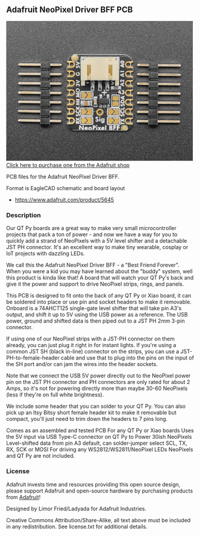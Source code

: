 ## Adafruit NeoPixel Driver BFF PCB

<a href="http://www.adafruit.com/products/5645"><img src="assets/5645-04.jpg?raw=true" width="500px"><br/>
Click here to purchase one from the Adafruit shop</a>

PCB files for the Adafruit NeoPixel Driver BFF. 

Format is EagleCAD schematic and board layout
* https://www.adafruit.com/product/5645

### Description

Our QT Py boards are a great way to make very small microcontroller projects that pack a ton of power - and now we have a way for you to quickly add a strand of NeoPixels with a 5V level shifter and a detachable JST PH connector. It's an excellent way to make tiny wearable, cosplay or IoT projects with dazzling LEDs.

We call this the Adafruit NeoPixel Driver BFF - a "Best Friend Forever". When you were a kid you may have learned about the "buddy" system, well this product is kinda like that! A board that will watch your QT Py's back and give it the power and support to drive NeoPixel strips, rings, and panels.

This PCB is designed to fit onto the back of any QT Py or Xiao board, it can be soldered into place or use pin and socket headers to make it removable. Onboard is a 74AHCT125 single-gate level shifter that will take pin A3's output, and shift it up to 5V using the USB power as a reference. The USB power, ground and shifted data is then piped out to a JST PH 2mm 3-pin connector.

If using one of our NeoPixel strips with a JST-PH connector on them already, you can just plug it right in for instant lights. If you're using a common JST SH (black in-line) connector on the strips, you can use a JST-PH-to-female-header cable and use that to plug into the pins on the input of the SH port and/or can jam the wires into the header sockets. 

Note that we connect the USB 5V power directly out to the NeoPixel power pin on the JST PH connector and PH connectors are only rated for about 2 Amps, so it's not for powering directly more than maybe 30-60 NeoPixels (less if they're on full white brightness). 

We include some header that you can solder to your QT Py. You can also pick up an Itsy Bitsy short female header kit to make it removable but compact, you'll just need to trim down the headers to 7 pins long.

Comes as an assembled and tested PCB
For any QT Py or Xiao boards
Uses the 5V input via USB Type-C connector on QT Py to Power 30ish NeoPixels
Level-shifted data from pin A3 default, can solder-jumper select SCL, TX, RX, SCK or MOSI
For driving any WS2812/WS2811/NeoPixel LEDs
NeoPixels and QT Py are not included.

### License

Adafruit invests time and resources providing this open source design, please support Adafruit and open-source hardware by purchasing products from [Adafruit](https://www.adafruit.com)!

Designed by Limor Fried/Ladyada for Adafruit Industries.

Creative Commons Attribution/Share-Alike, all text above must be included in any redistribution. 
See license.txt for additional details.
